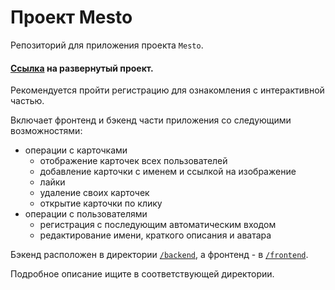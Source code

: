# Проект Mesto

Репозиторий для приложения проекта `Mesto`. 
#### [Ссылка](https://mestoapp.gore.moe/) на развернутый проект.
Рекомендуется пройти регистрацию для ознакомления с интерактивной частью.

Включает фронтенд и бэкенд части приложения со следующими возможностями:
* операции с карточками
    - отображение карточек всех пользователей 
    - добавление карточки с именем и ссылкой на изображение
    - лайки
    - удаление своих карточек
    - открытие карточки по клику
* операции с пользователями
    - регистрация с последующим автоматическим входом
    - редактирование имени, краткого описания и аватара

Бэкенд расположен в директории [`/backend`](./backend), а фронтенд - в [`/frontend`](./frontend). 

Подробное описание ищите в соответствующей директории.
